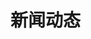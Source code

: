# 新闻动态

  <div id="div"></div>
  <script>
        document.getElementById("div").innerHTML = '<object type="text/html" data="https://analysis.feishu.cn/docs/doccn25Ch1iNogtgViFYYkT1BWb" width="100%" height="100%"></object>';
  </script>

